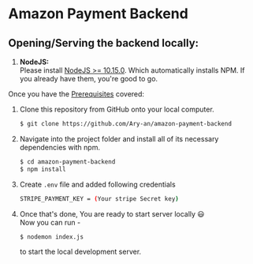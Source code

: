 # Amazon Payment Backend


## Opening/Serving the backend locally:

1. **NodeJS:** <br>
   Please install [NodeJS >= 10.15.0](https://nodejs.org/en/download/). Which automatically installs NPM. If you already have them, you're good to go. 

Once you have the [Prerequisites](#prerequisites) covered:
1. Clone this repository from GitHub onto your local computer.

    ```sh
    $ git clone https://github.com/Ary-an/amazon-payment-backend
    ```
    
1. Navigate into the project folder and install all of its necessary dependencies with npm.

    ```sh
    $ cd amazon-payment-backend
    $ npm install
    ```

1. Create `.env` file and added following credentials
    ```sh
    STRIPE_PAYMENT_KEY = (Your stripe Secret key)
    ```

1. Once that's done, You are ready to start server locally 😃 <br>
   Now you can run -

   ```sh
   $ nodemon index.js
   ```
   
   to start the local development server.
